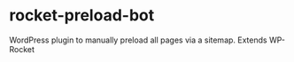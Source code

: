 # rocket-preload-bot
WordPress plugin to manually preload all pages via a sitemap. Extends WP-Rocket
